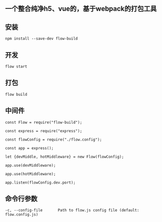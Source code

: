 ## 一个整合纯净h5、vue的，基于webpack的打包工具

## 安装

`npm install --save-dev flow-build`

## 开发

`flow start`

## 打包

`flow build`

## 中间件

```
const Flow = require("flow-build");

const express = require("express");

const flowConfig = require("./flow.config");

const app = express();

let {devMiddle, hotMiddleware} = new Flow(flowConfig);

app.use(devMiddleware);

app.use(hotMiddleware);

app.listen(flowConfig.dev.port);

```

## 命令行参数

```
-c, --config-file       Path to flow.js config file (default: flow.config.js)
```



